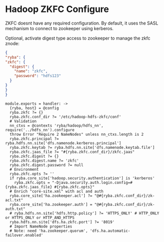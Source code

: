 
# Hadoop ZKFC Configure

ZKFC doesnt have any required configuration. By default, it uses the SASL
mechanism to connect to zookeeper using kerberos.

Optional, activate digest type access to zookeeper to manage the zkfc znode:

```json
{
"ryba": {
"zkfc": {
  "digest": {
    "name": "zkfc",
    "password": "hdfs123"
  }
}
}
}
```

    module.exports = handler: ->
      {ryba, host} = @config
      ryba.zkfc ?= {}
      ryba.zkfc.conf_dir ?= '/etc/hadoop-hdfs-zkfc/conf'
      # Validation
      nn_ctxs = @contexts 'ryba/hadoop/hdfs_nn', require('../hdfs_nn').configure
      throw Error "Require 2 NameNodes" unless nn_ctxs.length is 2
      ryba.zkfc.principal ?= ryba.hdfs.nn.site['dfs.namenode.kerberos.principal']
      ryba.zkfc.keytab ?= ryba.hdfs.nn.site['dfs.namenode.keytab.file']
      ryba.zkfc.jaas_file ?= "#{ryba.zkfc.conf_dir}/zkfc.jaas"
      ryba.zkfc.digest ?= {}
      ryba.zkfc.digest.name ?= 'zkfc'
      ryba.zkfc.digest.password ?= null
      # Environment
      ryba.zkfc.opts ?= ''
      if ryba.core_site['hadoop.security.authentication'] is 'kerberos'
        ryba.zkfc.opts = "-Djava.security.auth.login.config=#{ryba.zkfc.jaas_file} #{ryba.zkfc.opts}"
      # Enrich "core-site.xml" with acl and auth
      ryba.core_site['ha.zookeeper.acl'] ?= "@#{ryba.zkfc.conf_dir}/zk-acl.txt"
      ryba.core_site['ha.zookeeper.auth'] = "@#{ryba.zkfc.conf_dir}/zk-auth.txt"
      # ryba.hdfs.nn.site['hdfs.http.policy'] ?= 'HTTPS_ONLY' # HTTP_ONLY or HTTPS_ONLY or HTTP_AND_HTTPS
      ryba.hdfs.nn.site['dfs.ha.zkfc.port'] ?= '8019'
      # Import NameNode properties
      # Note: need 'ha.zookeeper.quorum', 'dfs.ha.automatic-failover.enabled'
